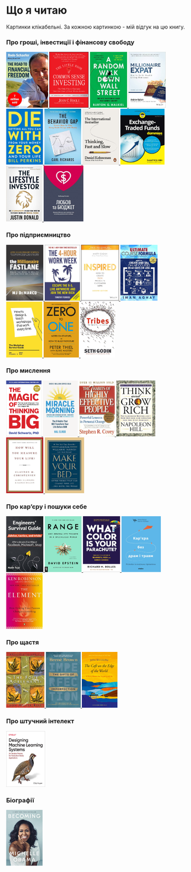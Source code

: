 # Що я читаю

Картинки клікабельні. За кожною картинкою - мій відгук на цю книгу.

### Про гроші, інвестиції і фінансову свободу

<p>
  <a href="./texts/the_road_to_financial_freedom.md">
    <img src="./images/the_road_to_financial_freedom.jpg" height="150">
  </a>
  <a href="./texts/the_little_book_of_common_sense_investing.md">
    <img src="./images/the_little_book_of_common_sense_investing.jpg" height="150">
  </a>
  <a href="./texts/a_random_walk_down_wall_street.md">
    <img src="./images/a_random_walk_down_wall_street.jpg" height="150">
  </a>
  <a href="./texts/millionaire_expat.md">
    <img src="./images/millionaire_expat.jpg" height="150">
  </a>
  <a href="./texts/die_with_zero.md">
    <img src="./images/die_with_zero.jpg" height="150">
  </a>
  <a href="./texts/the_behavior_gap.md">
    <img src="./images/the_behavior_gap.jpg" height="150">
  </a>
  <a href="./texts/thinking_fast_and_slow.md">
    <img src="./images/thinking_fast_and_slow.jpg" height="150">
  </a>
  <a href="./texts/exchange_traded_funds_for_dummies.md">
    <img src="./images/exchange_traded_funds_for_dummies.jpg" height="150">
  </a>
  <a href="./texts/the_lifestyle_investor.md">
    <img src="./images/the_lifestyle_investor.jpg" height="150">
  </a>
  <a href="./texts/liubov_ta_biudzhet.md">
    <img src="./images/liubov_ta_biudzhet.jpg" height="150">
  </a>
</p>

### Про підприємництво

<p>
  <a href="./texts/the_millionaire_fastlane.md">
    <img src="./images/the_millionaire_fastlane.jpg" height="150">
  </a>
  <a href="./texts/the_4_hour_work_week.md">
    <img src="./images/the_4_hour_work_week.jpg" height="150">
  </a>
  <a href="./texts/inspired.md">
    <img src="./images/inspired.jpg" height="150">
  </a>
  <a href="./texts/ultimate_course_formula.md">
    <img src="./images/ultimate_course_formula.jpg" height="150">
  </a>
  <a href="./texts/the_workshop_survival_guide.md">
    <img src="./images/the_workshop_survival_guide.jpg" height="150">
  </a>
  <a href="./texts/zero_to_one.md">
    <img src="./images/zero_to_one.jpg" height="150">
  </a>
  <a href="./texts/tribes.md">
    <img src="./images/tribes.jpg" height="150">
  </a>
</p>

### Про мислення

<p>
  <a href="./texts/the_magic_of_thinking_big.md">
    <img src="./images/the_magic_of_thinking_big.jpg" height="150">
  </a>
  <a href="./texts/the_miracle_morning.md">
    <img src="./images/the_miracle_morning.jpg" height="150">
  </a>
  <a href="./texts/the_7_habits_of_highly_effective_people.md">
    <img src="./images/the_7_habits_of_highly_effective_people.jpg" height="150">
  </a>
  <a href="./texts/think_and_grow_rich.md">
    <img src="./images/think_and_grow_rich.jpg" height="150">
  </a>
  <a href="./texts/how_will_you_measure_your_life.md">
    <img src="./images/how_will_you_measure_your_life.jpg" height="150">
  </a>
  <a href="./texts/make_your_bed.md">
    <img src="./images/make_your_bed.jpg" height="150">
  </a>
</p>

### Про карʼєру і пошуки себе

<p>
  <a href="./texts/engineers_survival_guide.md">
    <img src="./images/engineers_survival_guide.jpg" height="150">
  </a>
  <a href="./texts/range.md">
    <img src="./images/range.jpg" height="150">
  </a>
  <a href="./texts/what_color_is_your_parachute.md">
    <img src="./images/what_color_is_your_parachute.jpg" height="150">
  </a>
  <a href="./texts/kariera_bez_dram_i_travm.md">
    <img src="./images/kariera_bez_dram_i_travm.jpg" height="150">
  </a>
  <a href="./texts/the_element.md">
    <img src="./images/the_element.jpg" height="150">
  </a>
</p>

### Про щастя

<p>
  <a href="./texts/the_four_agreements.md">
    <img src="./images/the_four_agreements.jpg" height="150">
  </a>
  <a href="./texts/the_gifts_of_imperfection.md">
    <img src="./images/the_gifts_of_imperfection.jpg" height="150">
  </a>
  <a href="./texts/the_cafe_on_the_edge_of_the_world.md">
    <img src="./images/the_cafe_on_the_edge_of_the_world.jpg" height="150">
  </a>
</p>

### Про штучний інтелект

<p>
  <a href="./texts/designing_machine_learning_systems.md">
    <img src="./images/designing_machine_learning_systems.jpg" height="150">
  </a>
</p>

### Біографії

<p>
  <a href="./texts/becoming.md">
    <img src="./images/becoming.jpg" height="150">
  </a>
</p>
